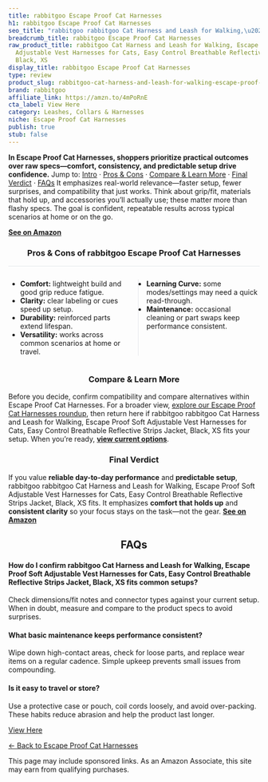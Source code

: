 ```yaml
---
title: rabbitgoo Escape Proof Cat Harnesses
h1: rabbitgoo Escape Proof Cat Harnesses
seo_title: "rabbitgoo rabbitgoo Cat Harness and Leash for Walking,\u2026"
breadcrumb_title: rabbitgoo Escape Proof Cat Harnesses
raw_product_title: rabbitgoo Cat Harness and Leash for Walking, Escape Proof Soft
  Adjustable Vest Harnesses for Cats, Easy Control Breathable Reflective Strips Jacket,
  Black, XS
display_title: rabbitgoo Escape Proof Cat Harnesses
type: review
product_slug: rabbitgoo-cat-harness-and-leash-for-walking-escape-proof-soft-adjustabl-ba12535b
brand: rabbitgoo
affiliate_link: https://amzn.to/4mPoRnE
cta_label: View Here
category: Leashes, Collars & Harnesses
niche: Escape Proof Cat Harnesses
publish: true
stub: false
---
```


<div id="intro" class="full-width"><p><strong>In Escape Proof Cat Harnesses, shoppers prioritize practical outcomes over raw specs&mdash;comfort, consistency, and predictable setup drive confidence.</strong> Jump to: <a href="#intro">Intro</a> · <a href="#pros-cons">Pros &amp; Cons</a> · <a href="#compare-more">Compare &amp; Learn More</a> · <a href="#verdict">Final Verdict</a> · <a href="#faqs">FAQs</a> It emphasizes real-world relevance&mdash;faster setup, fewer surprises, and compatibility that just works. Think about grip/fit, materials that hold up, and accessories you’ll actually use; these matter more than flashy specs. The goal is confident, repeatable results across typical scenarios at home or on the go.</p><p><a href="https://amzn.to/4mPoRnE" rel="nofollow sponsored noopener" target="_blank"><strong>See on Amazon</strong></a></p></div>
<h3 id="pros-cons" style="text-align:center;">Pros &amp; Cons of rabbitgoo Escape Proof Cat Harnesses</h3>
<div class="pc-grid" style="display:grid;grid-template-columns:1fr 1fr;gap:16px;border-top:1px solid #e5e7eb;padding-top:12px;">
  <ul>
    <li><strong>Comfort:</strong> lightweight build and good grip reduce fatigue.</li>
    <li><strong>Clarity:</strong> clear labeling or cues speed up setup.</li>
    <li><strong>Durability:</strong> reinforced parts extend lifespan.</li>
    <li><strong>Versatility:</strong> works across common scenarios at home or travel.</li>
  </ul>
  <ul style="border-left:1px solid #e5e7eb;padding-left:16px;">
    <li><strong>Learning Curve:</strong> some modes/settings may need a quick read-through.</li>
    <li><strong>Maintenance:</strong> occasional cleaning or part swaps keep performance consistent.</li>
  </ul>
</div>


<h3 id="compare-more" style="text-align:center;">Compare &amp; Learn More</h3>
<p>Before you decide, confirm compatibility and compare alternatives within Escape Proof Cat Harnesses. For a broader view, <a href="#">explore our Escape Proof Cat Harnesses roundup</a>, then return here if rabbitgoo rabbitgoo Cat Harness and Leash for Walking, Escape Proof Soft Adjustable Vest Harnesses for Cats, Easy Control Breathable Reflective Strips Jacket, Black, XS fits your setup. When you’re ready, <a href="https://amzn.to/4mPoRnE" rel="nofollow sponsored noopener" target="_blank"><strong>view current options</strong></a>.</p>

<h3 id="verdict" style="text-align:center;">Final Verdict</h3>
<p>If you value <strong>reliable day-to-day performance</strong> and <strong>predictable setup</strong>, rabbitgoo rabbitgoo Cat Harness and Leash for Walking, Escape Proof Soft Adjustable Vest Harnesses for Cats, Easy Control Breathable Reflective Strips Jacket, Black, XS fits. It emphasizes <strong>comfort that holds up</strong> and <strong>consistent clarity</strong> so your focus stays on the task&mdash;not the gear. <a href="https://amzn.to/4mPoRnE" rel="nofollow sponsored noopener" target="_blank"><strong>See on Amazon</strong></a></p>

<h2 id="faqs" style="text-align:center;">FAQs</h2>
<h4><strong>How do I confirm rabbitgoo Cat Harness and Leash for Walking, Escape Proof Soft Adjustable Vest Harnesses for Cats, Easy Control Breathable Reflective Strips Jacket, Black, XS fits common setups?</strong></h4>
<p>Check dimensions/fit notes and connector types against your current setup. When in doubt, measure and compare to the product specs to avoid surprises.</p>
<h4><strong>What basic maintenance keeps performance consistent?</strong></h4>
<p>Wipe down high-contact areas, check for loose parts, and replace wear items on a regular cadence. Simple upkeep prevents small issues from compounding.</p>
<h4><strong>Is it easy to travel or store?</strong></h4>
<p>Use a protective case or pouch, coil cords loosely, and avoid over-packing. These habits reduce abrasion and help the product last longer.</p>

<p><a class="btn" href="https://amzn.to/4mPoRnE" target="_blank" rel="nofollow sponsored noopener">View Here</a></p>
<p><a href="/roundups/leashes-collars-harnesses/escape-proof-cat-harnesses/">← Back to Escape Proof Cat Harnesses</a></p>
<aside class="disclosure">This page may include sponsored links. As an Amazon Associate, this site may earn from qualifying purchases.</aside>
